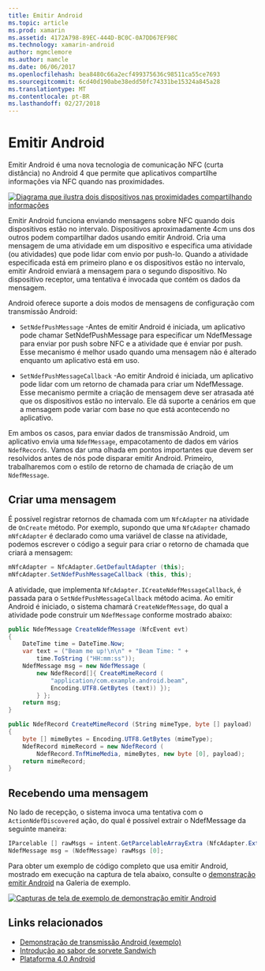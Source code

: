 ```yaml
---
title: Emitir Android
ms.topic: article
ms.prod: xamarin
ms.assetid: 4172A798-89EC-444D-BC0C-0A7DD67EF98C
ms.technology: xamarin-android
author: mgmclemore
ms.author: mamcle
ms.date: 06/06/2017
ms.openlocfilehash: bea8480c66a2ecf499375636c98511ca55ce7693
ms.sourcegitcommit: 6cd40d190abe38edd50fc74331be15324a845a28
ms.translationtype: MT
ms.contentlocale: pt-BR
ms.lasthandoff: 02/27/2018
---
```

# <a name="android-beam"></a>Emitir Android

Emitir Android é uma nova tecnologia de comunicação NFC (curta distância) no Android 4 que permite que aplicativos compartilhe informações via NFC quando nas proximidades.

[![Diagrama que ilustra dois dispositivos nas proximidades compartilhando informações](android-beam-images/androidbeam.png)](android-beam-images/androidbeam.png)

Emitir Android funciona enviando mensagens sobre NFC quando dois dispositivos estão no intervalo. Dispositivos aproximadamente 4cm uns dos outros podem compartilhar dados usando emitir Android. Cria uma mensagem de uma atividade em um dispositivo e especifica uma atividade (ou atividades) que pode lidar com envio por push-lo. Quando a atividade especificada está em primeiro plano e os dispositivos estão no intervalo, emitir Android enviará a mensagem para o segundo dispositivo. No dispositivo receptor, uma tentativa é invocada que contém os dados da mensagem.

Android oferece suporte a dois modos de mensagens de configuração com transmissão Android:

-   `SetNdefPushMessage` -Antes de emitir Android é iniciada, um aplicativo pode chamar SetNdefPushMessage para especificar um NdefMessage para enviar por push sobre NFC e a atividade que é enviar por push. Esse mecanismo é melhor usado quando uma mensagem não é alterado enquanto um aplicativo está em uso.

-   `SetNdefPushMessageCallback` -Ao emitir Android é iniciada, um aplicativo pode lidar com um retorno de chamada para criar um NdefMessage. Esse mecanismo permite a criação de mensagem deve ser atrasada até que os dispositivos estão no intervalo. Ele dá suporte a cenários em que a mensagem pode variar com base no que está acontecendo no aplicativo.


Em ambos os casos, para enviar dados de transmissão Android, um aplicativo envia uma `NdefMessage`, empacotamento de dados em vários `NdefRecords`. Vamos dar uma olhada em pontos importantes que devem ser resolvidos antes de nós pode disparar emitir Android. Primeiro, trabalharemos com o estilo de retorno de chamada de criação de um `NdefMessage`.

<a name="Creating_a_Message" />

## <a name="creating-a-message"></a>Criar uma mensagem

É possível registrar retornos de chamada com um `NfcAdapter` na atividade de `OnCreate` método. Por exemplo, supondo que uma `NfcAdapter` chamado `mNfcAdapter` é declarado como uma variável de classe na atividade, podemos escrever o código a seguir para criar o retorno de chamada que criará a mensagem:

```csharp
mNfcAdapter = NfcAdapter.GetDefaultAdapter (this);
mNfcAdapter.SetNdefPushMessageCallback (this, this);
```

A atividade, que implementa `NfcAdapter.ICreateNdefMessageCallback`, é passada para o `SetNdefPushMessageCallback` método acima. Ao emitir Android é iniciado, o sistema chamará `CreateNdefMessage`, do qual a atividade pode construir um `NdefMessage` conforme mostrado abaixo:

```csharp
public NdefMessage CreateNdefMessage (NfcEvent evt)
{
    DateTime time = DateTime.Now;
    var text = ("Beam me up!\n\n" + "Beam Time: " +
        time.ToString ("HH:mm:ss"));
    NdefMessage msg = new NdefMessage (
        new NdefRecord[]{ CreateMimeRecord (
            "application/com.example.android.beam",
            Encoding.UTF8.GetBytes (text)) });
        } };
    return msg;
}

public NdefRecord CreateMimeRecord (String mimeType, byte [] payload)
{
    byte [] mimeBytes = Encoding.UTF8.GetBytes (mimeType);
    NdefRecord mimeRecord = new NdefRecord (
        NdefRecord.TnfMimeMedia, mimeBytes, new byte [0], payload);
    return mimeRecord;
}
```

<a name="Receiving_a_Message" />

## <a name="receiving-a-message"></a>Recebendo uma mensagem

No lado de recepção, o sistema invoca uma tentativa com o `ActionNdefDiscovered` ação, do qual é possível extrair o NdefMessage da seguinte maneira:

```csharp
IParcelable [] rawMsgs = intent.GetParcelableArrayExtra (NfcAdapter.ExtraNdefMessages);
NdefMessage msg = (NdefMessage) rawMsgs [0];
```

Para obter um exemplo de código completo que usa emitir Android, mostrado em execução na captura de tela abaixo, consulte o [demonstração emitir Android](https://developer.xamarin.com/samples/monodroid/AndroidBeamDemo/) na Galeria de exemplo.

[![Capturas de tela de exemplo de demonstração emitir Android](android-beam-images/24.png)](android-beam-images/24.png)



## <a name="related-links"></a>Links relacionados

- [Demonstração de transmissão Android (exemplo)](https://developer.xamarin.com/samples/monodroid/AndroidBeamDemo/)
- [Introdução ao sabor de sorvete Sandwich](http://www.android.com/about/ice-cream-sandwich/)
- [Plataforma 4.0 Android](http://developer.android.com/sdk/android-4.0.html)
